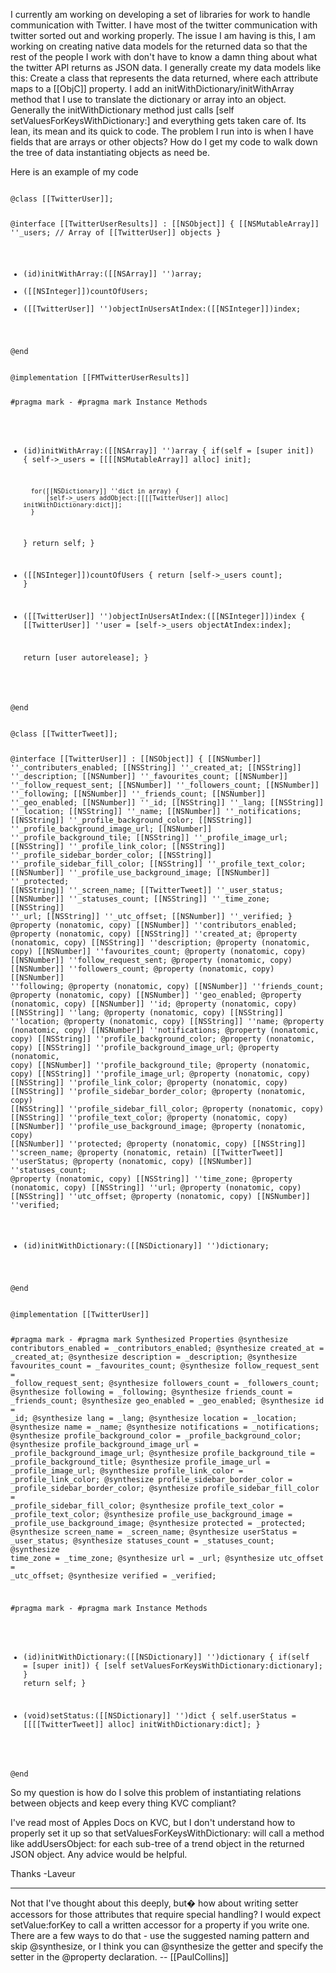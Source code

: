 I currently am working on developing a set of libraries for work to handle communication with Twitter. I have most of the twitter communication with twitter sorted out and working properly. The issue I am having is this, I am working on creating native data models for the returned data so that the rest of the people I work with don't have to know a damn thing about what the twitter API returns as JSON data. I generally create my data models like this: Create a class that represents the data returned, where each attribute maps to a [[ObjC]] property. I add an initWithDictionary/initWithArray method that I use to translate the dictionary or array into an object. Generally the initWithDictionary method just calls [self setValuesForKeysWithDictionary:] and everything gets taken care of. Its lean, its mean and its quick to code. The problem I run into is when I have fields that are arrays or other objects? How do I get my code to walk down the tree of data instantiating objects as need be.


Here is an example of my code

<code>
@class [[TwitterUser]];

@interface [[TwitterUserResults]] : [[NSObject]] {
	[[NSMutableArray]] ''_users; // Array of [[TwitterUser]] objects
}

- (id)initWithArray:([[NSArray]] '')array;
- ([[NSInteger]])countOfUsers;
- ([[TwitterUser]] '')objectInUsersAtIndex:([[NSInteger]])index;

@end
</code>

<code>
@implementation [[FMTwitterUserResults]]

#pragma mark -
#pragma mark Instance Methods
- (id)initWithArray:([[NSArray]] '')array {
	if(self = [super init]) {
		self->_users = [[[[NSMutableArray]] alloc] init];
		
		for([[NSDictionary]] ''dict in array) {
			[self->_users addObject:[[[[TwitterUser]] alloc] initWithDictionary:dict]];
		}
	}
	return self;
}

- ([[NSInteger]])countOfUsers {
	return [self->_users count];
}

- ([[TwitterUser]] '')objectInUsersAtIndex:([[NSInteger]])index {
	[[TwitterUser]] ''user = [self->_users objectAtIndex:index];
	
	return [user autorelease];
}

@end
</code>

<code>
@class [[TwitterTweet]];

@interface [[TwitterUser]] : [[NSObject]] {
	[[NSNumber]] ''_contributers_enabled;
	[[NSString]] ''_created_at;
	[[NSString]] ''_description;
	[[NSNumber]] ''_favourites_count;
	[[NSNumber]] ''_follow_request_sent;
	[[NSNumber]] ''_followers_count;
	[[NSNumber]] ''_following;
	[[NSNumber]] ''_friends_count;
	[[NSNumber]] ''_geo_enabled;
	[[NSNumber]] ''_id;
	[[NSString]] ''_lang;
	[[NSString]] ''_location;
	[[NSString]] ''_name;
	[[NSNumber]] ''_notifications;
	[[NSString]] ''_profile_background_color;
	[[NSString]] ''_profile_background_image_url;
	[[NSNumber]] ''_profile_background_tile;
	[[NSString]] ''_profile_image_url;
	[[NSString]] ''_profile_link_color;
	[[NSString]] ''_profile_sidebar_border_color;
	[[NSString]] ''_profile_sidebar_fill_color;
	[[NSString]] ''_profile_text_color;
	[[NSNumber]] ''_profile_use_background_image;
	[[NSNumber]] ''_protected;
	[[NSString]] ''_screen_name;
	[[TwitterTweet]] ''_user_status;
	[[NSNumber]] ''_statuses_count;
	[[NSString]] ''_time_zone;
	[[NSString]] ''_url;
	[[NSString]] ''_utc_offset;
	[[NSNumber]] ''_verified;
}
@property (nonatomic, copy) [[NSNumber]] ''contributors_enabled;
@property (nonatomic, copy) [[NSString]] ''created_at;
@property (nonatomic, copy) [[NSString]] ''description;
@property (nonatomic, copy) [[NSNumber]] ''favourites_count;
@property (nonatomic, copy) [[NSNumber]] ''follow_request_sent;
@property (nonatomic, copy) [[NSNumber]] ''followers_count;
@property (nonatomic, copy) [[NSNumber]] ''following;
@property (nonatomic, copy) [[NSNumber]] ''friends_count;
@property (nonatomic, copy) [[NSNumber]] ''geo_enabled;
@property (nonatomic, copy) [[NSNumber]] ''id;
@property (nonatomic, copy) [[NSString]] ''lang;
@property (nonatomic, copy) [[NSString]] ''location;
@property (nonatomic, copy) [[NSString]] ''name;
@property (nonatomic, copy) [[NSNumber]] ''notifications;
@property (nonatomic, copy) [[NSString]] ''profile_background_color;
@property (nonatomic, copy) [[NSString]] ''profile_background_image_url;
@property (nonatomic, copy) [[NSNumber]] ''profile_background_tile;
@property (nonatomic, copy) [[NSString]] ''profile_image_url;
@property (nonatomic, copy) [[NSString]] ''profile_link_color;
@property (nonatomic, copy) [[NSString]] ''profile_sidebar_border_color;
@property (nonatomic, copy) [[NSString]] ''profile_sidebar_fill_color;
@property (nonatomic, copy) [[NSString]] ''profile_text_color;
@property (nonatomic, copy) [[NSNumber]] ''profile_use_background_image;
@property (nonatomic, copy) [[NSNumber]] ''protected;
@property (nonatomic, copy) [[NSString]] ''screen_name;
@property (nonatomic, retain) [[TwitterTweet]] ''userStatus;
@property (nonatomic, copy) [[NSNumber]] ''statuses_count;
@property (nonatomic, copy) [[NSString]] ''time_zone;
@property (nonatomic, copy) [[NSString]] ''url;
@property (nonatomic, copy) [[NSString]] ''utc_offset;
@property (nonatomic, copy) [[NSNumber]] ''verified;

- (id)initWithDictionary:([[NSDictionary]] '')dictionary;

@end
</code>

<code>
@implementation [[TwitterUser]]

#pragma mark -
#pragma mark Synthesized Properties
@synthesize contributors_enabled = _contributors_enabled;
@synthesize created_at = _created_at;
@synthesize description = _description;
@synthesize favourites_count = _favourites_count;
@synthesize follow_request_sent = _follow_request_sent;
@synthesize followers_count = _followers_count;
@synthesize following = _following;
@synthesize friends_count = _friends_count;
@synthesize geo_enabled = _geo_enabled;
@synthesize id = _id;
@synthesize lang = _lang;
@synthesize location = _location;
@synthesize name = _name;
@synthesize notifications = _notifications;
@synthesize profile_background_color = _profile_background_color;
@synthesize profile_background_image_url = _profile_background_image_url;
@synthesize profile_background_tile = _profile_background_title;
@synthesize profile_image_url = _profile_image_url;
@synthesize profile_link_color = _profile_link_color;
@synthesize profile_sidebar_border_color = _profile_sidebar_border_color;
@synthesize profile_sidebar_fill_color = _profile_sidebar_fill_color;
@synthesize profile_text_color = _profile_text_color;
@synthesize profile_use_background_image = _profile_use_background_image;
@synthesize protected = _protected;
@synthesize screen_name = _screen_name;
@synthesize userStatus = _user_status;
@synthesize statuses_count = _statuses_count;
@synthesize time_zone = _time_zone;
@synthesize url = _url;
@synthesize utc_offset = _utc_offset;
@synthesize verified = _verified;

#pragma mark -
#pragma mark Instance Methods
- (id)initWithDictionary:([[NSDictionary]] '')dictionary {
	if(self = [super init]) {
		[self setValuesForKeysWithDictionary:dictionary];
	}
	return self;
}

- (void)setStatus:([[NSDictionary]] '')dict {
	self.userStatus = [[[[TwitterTweet]] alloc] initWithDictionary:dict];
}

@end
</code>

So my question is how do I solve this problem of instantiating relations between objects and keep every thing KVC compliant?

I've read most of Apples Docs on KVC, but I don't understand how to properly set it up so that setValuesForKeysWithDictionary: will call a method like addUsersObject: for each sub-tree of a trend object in the returned JSON object. Any advice would be helpful.

Thanks
-Laveur

----

Not that I've thought about this deeply, but� how about writing setter accessors for those attributes that require special handling? I would expect setValue:forKey to call a written accessor for a property if you write one. There are a few ways to do that - use the suggested naming pattern and skip @synthesize, or I think you can @synthesize the getter and specify the setter in the @property declaration.  -- [[PaulCollins]]